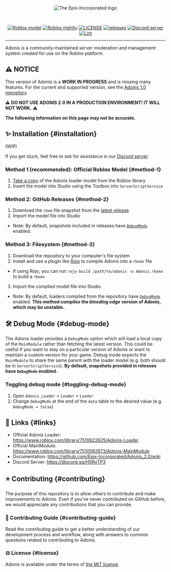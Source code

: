 <div align="center">

![The Epix-Incorporated logo](https://images-ext-2.discordapp.net/external/aIBRjVfZJAGn2awfso3GY3kadhMQlVupqLEwnKGD3OE/https/repository-images.githubusercontent.com/55325103/2bed6800-bfef-11eb-835b-99b981918623?width=300&height=260)

<div>&nbsp;</div>

[![Roblox model](https://img.shields.io/static/v1?label=roblox&message=model&color=blue&logo=roblox&logoColor=white)](https://www.roblox.com/library/7510622625/ "The offical Adonis admin model.")
[![Roblox nightly](https://img.shields.io/badge/roblox-nightly-blueviolet?logo=roblox)](https://www.roblox.com/library/8612978896/ "The beta testing source code modulescript.")
[![LICENSE](https://img.shields.io/github/license/Epix-Incorporated/Adonis_2.0)](https://github.com/Epix-Incorporated/Adonis_2.0/blob/master/LICENSE "The legal LICENSE governing the usage of the admin system.")
[![releases](https://img.shields.io/github/v/release/Epix-Incorporated/Adonis_2.0?label=version)](https://github.com/Epix-Incorporated/Adonis_2.0/releases "Downloadable versions of the admin system.")
[![Discord server](https://img.shields.io/discord/81902207070380032?label=discord&logo=discord&logoColor=white)](https://dvr.cx/discord "A Discord server where people can discuss Adonis related stuff and talk.")
[![Lint](https://github.com/Epix-Incorporated/Adonis_2.0/workflows/lint/badge.svg)](https://github.com/Epix-Incorporated/Adonis_2.0/actions/workflows/lint.yml "Allows to check if the code of the admin system is valid without errors.")

</div>

---

Adonis is a community-maintained server moderation and management system created for use on the Roblox platform.

## ⚠️ NOTICE

This version of Adonis is a **WORK IN PROGRESS** and is missing many features. For the current and supported version, see the [Adonis 1.0 repository](https://github.com/Epix-Incorporated/Adonis).

⚠️ **DO NOT USE ADONIS 2.0 IN A PRODUCTION ENVIRONMENT! IT WILL NOT WORK.** ⚠️

**The following information on this page may not be accurate.**

## ✨ Installation {#installation}

(WIP)

If you get stuck, feel free to ask for assistance in our [Discord server](https://discord.gg/H5RvTP3).

### Method 1 (recommended): Official Roblox Model {#method-1}

1. [Take a copy](https://www.roblox.com/library/7510622625/) of the Adonis loader model from the Roblox library
2. Insert the model into Studio using the Toolbox into `ServerScriptService`

### Method 2: GitHub Releases {#method-2}

1. Download the `rbxm` file snapshot from the [latest release](https://github.com/Epix-Incorporated/Adonis_2.0/releases/latest)
2. Import the model file into Studio
  * Note: By default, snapshots included in releases have [`DebugMode`](#debug-mode) enabled.

### Method 3: Filesystem {#method-3}

1. Download the repository to your computer's file system
2. Install and use a plugin like [Rojo](https://rojo.space/) to compile Adonis into a `rbxmx` file
  * If using Rojo, you can run `rojo build /path/to/adonis -o Adonis.rbxmx` to build a `rbxmx`
3. Import the compiled model file into Studio
  * Note: By default, loaders compiled from the repository have [`DebugMode`](#debug-mode) enabled. **This method compiles the *bleeding edge* version of Adonis, which may be unstable.**

## 🛠️ Debug Mode {#debug-mode}

The Adonis loader provides a `DebugMode` option which will load a local copy of the `MainModule` rather than fetching the latest version. This could be useful if you want to stay on a particular version of Adonis or want to maintain a custom version for your game. Debug mode expects the `MainModule` to share the same parent with the loader model (e.g. both should be in `ServerScriptService`). **By default, snapshots provided in  releases have `DebugMode` enabled.**

### Toggling debug mode {#toggling-debug-mode}

1. Open `Adonis_Loader` > `Loader` > `Loader`
2. Change `DebugMode` at the end of the `data` table to the desired value (e.g. `DebugMode = false`)

## 🔗 Links {#links}

* Official Adonis Loader: <https://www.roblox.com/library/7510622625/Adonis-Loader>
* Official MainModule: <https://www.roblox.com/library/7510592873/Adonis-MainModule>
* Documentation: <https://github.com/Epix-Incorporated/Adonis_2.0/wiki>
* Discord Server: <https://discord.gg/H5RvTP3>

## ⭐ Contributing {#contributing}

The purpose of this repository is to allow others to contribute and make improvements to Adonis. Even if you've never contributed on GitHub before, we would appreciate any contributions that you can provide.

### 📜 Contributing Guide {#contributing-guide}

Read the contributing guide to get a better understanding of our development process and workflow, along with answers to common questions related to contributing to Adonis.

### ⚖️ License {#license}

Adonis is available under the terms of [the MIT license](https://github.com/Epix-Incorporated/Adonis_2.0/blob/master/LICENSE).

